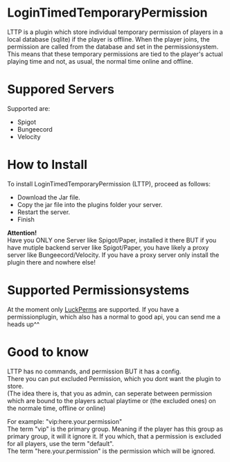 # LoginTimedTemporaryPermission
LTTP is a plugin which store individual temporary permission of players in a local database (sqlite) if the player is offline. When the player joins, the permission are called from the database and set in the permissionsystem.<br>
This means that these temporary permissions are tied to the player's actual playing time and not, as usual, the normal time online and offline.

# Suppored Servers
Supported are:
- Spigot
- Bungeecord
- Velocity

# How to Install
To install LoginTimedTemporaryPermission (LTTP), proceed as follows:
- Download the Jar file.
- Copy the jar file into the plugins folder your server.
- Restart the server.
- Finish

<b>Attention!</b><br>
Have you ONLY one Server like Spigot/Paper, installed it there BUT if you have mutiple backend server like Spigot/Paper, you have likely a proxy server like Bungeecord/Velocity. If you have a proxy server only install the plugin there and nowhere else!

# Supported Permissionsystems
At the moment only [LuckPerms](https://luckperms.net) are supported. If you have a permissionplugin, which also has a normal to good api, you can send me a heads up^^

# Good to know
LTTP has no commands, and permission BUT it has a config.<br>
There you can put excluded Permission, which you dont want the plugin to store.<br>
(The idea there is, that you as admin, can seperate between permission which are bound to the players actual playtime or (the excluded ones) on the normale time, offline or online)

For example: "vip:here.your.permission"<br>
The term "vip" is the primary group. Meaning if the player has this group as primary group, it will it ignore it. If you which, that a permission is excluded for all players, use the term "default".<br>
The term "here.your.permission" is the permission which will be ignored.
